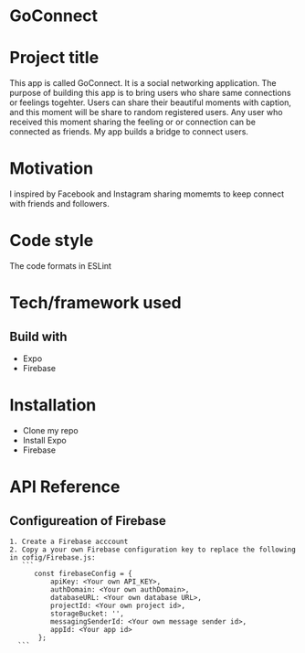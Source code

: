 # GoConnect

# Project title
This app is called GoConnect. It is a social networking application. The purpose of building this app is to bring users who share same connections or feelings togehter. Users can share their beautiful moments with caption, and this moment will be share to random registered users. Any user who received this moment sharing the feeling or or connection can be connected as friends. My app builds a bridge to connect users.

# Motivation
I inspired by Facebook and Instagram sharing momemts to keep connect with friends and followers.

# Code style
The code formats in ESLint 

# Tech/framework used

## Build with
  * Expo
  * Firebase
  
# Installation
  * Clone my repo 
  * Install Expo
  * Firebase
  
# API Reference
  ## Configureation of Firebase
    1. Create a Firebase acccount 
    2. Copy a your own Firebase configuration key to replace the following in cofig/Firebase.js:
       ```
          const firebaseConfig = {
              apiKey: <Your own API_KEY>,
              authDomain: <Your own authDomain>,
              databaseURL: <Your own database URL>,
              projectId: <Your own project id>,
              storageBucket: '',
              messagingSenderId: <Your own message sender id>,
              appId: <Your app id>
           };
      ```
      
        
